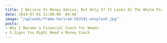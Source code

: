```yaml
---
title: I Believe In Money Advice, But Only If It Looks At The Whole Picture
date: 2019-07-01 11:00:00 -04:00
image: "/uploads/frame-harirak-563191-unsplash.jpg"
posts:
- Why I Became a Financial Coach for Women
- 5 Signs You Might Need a Money Coach
---
```


